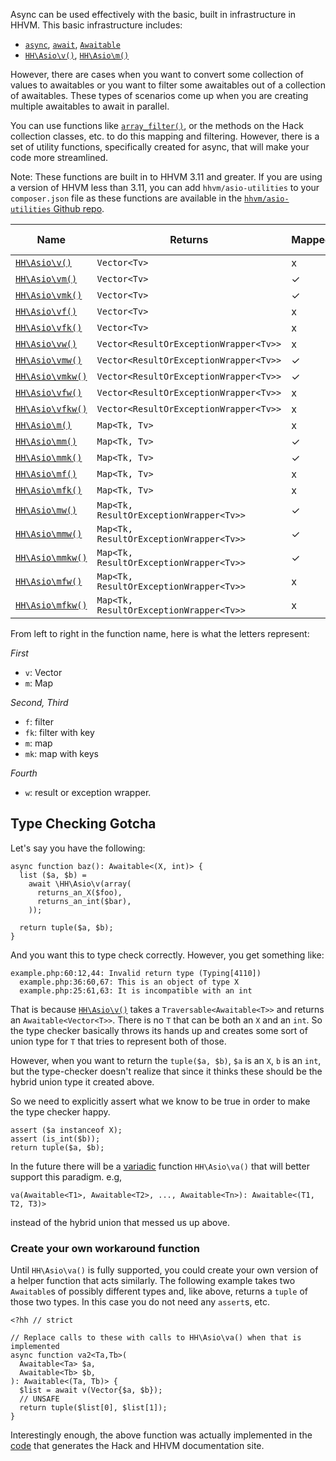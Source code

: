 Async can be used effectively with the basic, built in infrastructure in HHVM. This basic infrastructure includes:

* [`async`](/hack/async/introduction), [`await`](/hack/async/awaitables), [`Awaitable`](/hack/async/awaitables)
* [`HH\Asio\v()`](/hack/reference/function/HH.Asio.v/), [`HH\Asio\m()`](/hack/reference/function/HH.Asio.m/)

However, there are cases when you want to convert some collection of values to awaitables or you want to filter some awaitables out of a collection of awaitables. These types of scenarios come up when you are creating multiple awaitables to await in parallel. 

You can use functions like [`array_filter()`](http://php.net/manual/en/function.array-filter.php), or the methods on the Hack collection classes, etc. to do this mapping and filtering. However, there is a set of utility functions, specifically created for async, that will make your code more streamlined. 

Note: These functions are built in to HHVM 3.11 and greater. If you are using a version of HHVM less than 3.11, you can add `hhvm/asio-utilities` to your `composer.json` file as these functions are available in the [`hhvm/asio-utilities` Github repo](https://github.com/hhvm/asio-utilities).

Name    | Returns             | Mapped | Filtered | Has Key | Wrapped Exception
--------|---------------------|--------|----------|---------|------------------
[`HH\Asio\v()`](/hack/reference/function/HH.Asio.v/)   | `Vector<Tv>`         | x      | x        | x       | x
[`HH\Asio\vm()`](/hack/reference/function/HH.Asio.vm/)  | `Vector<Tv>`        | ✓      | x        | x       | x
[`HH\Asio\vmk()`](/hack/reference/function/HH.Asio.vmk/) | `Vector<Tv>`        | ✓      | x        | ✓       | x
[`HH\Asio\vf()`](/hack/reference/function/HH.Asio.vf/)  | `Vector<Tv>`        | x      | ✓        | x       | x
[`HH\Asio\vfk()`](/hack/reference/function/HH.Asio.vfk/) | `Vector<Tv>`        | x      | ✓        | ✓       | x
[`HH\Asio\vw()`](/hack/reference/function/HH.Asio.vw/)  | `Vector<ResultOrExceptionWrapper<Tv>>` | x      | x        | x       | ✓
[`HH\Asio\vmw()`](/hack/reference/function/HH.Asio.vmw/) | `Vector<ResultOrExceptionWrapper<Tv>>`| ✓      | x        | x       | ✓
[`HH\Asio\vmkw()`](/hack/reference/function/HH.Asio.vmkw/)| `Vector<ResultOrExceptionWrapper<Tv>>`| ✓      | x        | ✓       | ✓
[`HH\Asio\vfw()`](/hack/reference/function/HH.Asio.vfw/) | `Vector<ResultOrExceptionWrapper<Tv>>`| x      | ✓        | x       | ✓
[`HH\Asio\vfkw()`](/hack/reference/function/HH.Asio.vfkw/)| `Vector<ResultOrExceptionWrapper<Tv>>`| x      | ✓        | ✓       | ✓
[`HH\Asio\m()`](/hack/reference/function/HH.Asio.m/)   | `Map<Tk, Tv>`        | x      | x        | x       | x
[`HH\Asio\mm()`](/hack/reference/function/HH.Asio.mm/)  | `Map<Tk, Tv>`        | ✓      | x        | x       | x
[`HH\Asio\mmk()`](/hack/reference/function/HH.Asio.mmk/) | `Map<Tk, Tv>`        | ✓      | x        | ✓       | x
[`HH\Asio\mf()`](/hack/reference/function/HH.Asio.mf/)  | `Map<Tk, Tv>`        | x      | ✓        | x       | x
[`HH\Asio\mfk()`](/hack/reference/function/HH.Asio.mfk/) | `Map<Tk, Tv>`        | x      | ✓        | ✓       | x
[`HH\Asio\mw()`](/hack/reference/function/HH.Asio.mw/)  | `Map<Tk, ResultOrExceptionWrapper<Tv>>` | ✓      | x        | x       | ✓
[`HH\Asio\mmw()`](/hack/reference/function/HH.Asio.mmw/) | `Map<Tk, ResultOrExceptionWrapper<Tv>>`| ✓      | x        | x       | ✓
[`HH\Asio\mmkw()`](/hack/reference/function/HH.Asio.mmkw/)| `Map<Tk, ResultOrExceptionWrapper<Tv>>`| ✓      | x        | ✓       | ✓
[`HH\Asio\mfw()`](/hack/reference/function/HH.Asio.mfw/) | `Map<Tk, ResultOrExceptionWrapper<Tv>>`| x      | ✓        | x       | ✓
[`HH\Asio\mfkw()`](/hack/reference/function/HH.Asio.mfkw/)| `Map<Tk, ResultOrExceptionWrapper<Tv>>`| x      | ✓        | ✓       | ✓

From left to right in the function name, here is what the letters represent:

*First*

* `v`: Vector
* `m`: Map

*Second, Third*

* `f`: filter
* `fk`: filter with key
* `m`: map
* `mk`: map with keys

*Fourth*

* `w`: result or exception wrapper. 

## Type Checking Gotcha

Let's say you have the following:

```
async function baz(): Awaitable<(X, int)> {
  list ($a, $b) = 
    await \HH\Asio\v(array(
      returns_an_X($foo), 
      returns_an_int($bar),
    ));

  return tuple($a, $b);
}
```

And you want this to type check correctly. However, you get something like:

```
example.php:60:12,44: Invalid return type (Typing[4110])
  example.php:36:60,67: This is an object of type X
  example.php:25:61,63: It is incompatible with an int
```

That is because [`HH\Asio\v()`](/hack/reference/function/HH.Asio.v/) takes a `Traversable<Awaitable<T>>` and returns an `Awaitable<Vector<T>>`. There is no `T` that can be both an `X` and an `int`. So the type checker basically throws its hands up and creates some sort of union type for `T` that tries to represent both of those.

However, when you want to return the `tuple($a, $b)`, `$a` is an `X`, `b` is an `int`, but the type-checker doesn't realize that since it thinks these should be the hybrid union type it created above.

So we need to explicitly assert what we know to be true in order to make the type checker happy.

```
assert ($a instanceof X);
assert (is_int($b));
return tuple($a, $b);
```

In the future there will be a [variadic]() function `HH\Asio\va()` that will better support this paradigm. e.g, 

```
va(Awaitable<T1>, Awaitable<T2>, ..., Awaitable<Tn>): Awaitable<(T1, T2, T3)>
```

instead of the hybrid union that messed us up above.

### Create your own workaround function

Until `HH\Asio\va()` is fully supported, you could create your own version of a helper function that acts similarly. The following example takes two `Awaitable`s of possibly different types and, like above, returns a `tuple` of those two types. In this case you do not need any `assert`s, etc.

```
<?hh // strict

// Replace calls to these with calls to HH\Asio\va() when that is implemented
async function va2<Ta,Tb>(
  Awaitable<Ta> $a,
  Awaitable<Tb> $b,
): Awaitable<(Ta, Tb)> {
  $list = await v(Vector{$a, $b});
  // UNSAFE
  return tuple($list[0], $list[1]);
}
```

Interestingly enough, the above function was actually implemented in the [code](https://github.com/hhvm/user-documentation/blob/7568764b587b24f3a8441bee1f1ac6940cb5de7e/src/utils/async_funcs.php) that generates the Hack and HHVM documentation site.
